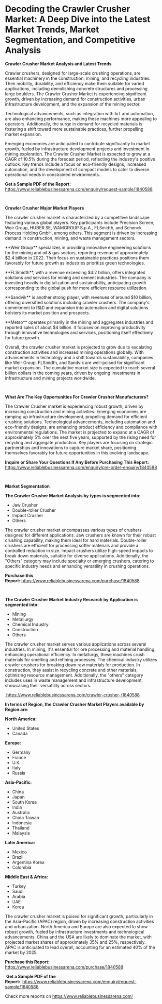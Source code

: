 <p><h1>Decoding the Crawler Crusher Market: A Deep Dive into the Latest Market Trends, Market Segmentation, and Competitive Analysis</h1></p><p><strong>Crawler Crusher Market Analysis and Latest Trends</strong></p>
<p><p>Crawler crushers, designed for large-scale crushing operations, are essential machinery in the construction, mining, and recycling industries. Their mobility, durability, and efficiency make them suitable for varied applications, including demolishing concrete structures and processing large boulders. The Crawler Crusher Market is experiencing significant growth, driven by increasing demand for construction activities, urban infrastructure development, and the expansion of the mining sector. </p><p>Technological advancements, such as integration with IoT and automation, are also enhancing performance, making these machines more appealing to operators. Additionally, the surge in demand for recycled materials is fostering a shift toward more sustainable practices, further propelling market expansion. </p><p>Emerging economies are anticipated to contribute significantly to market growth, fueled by infrastructure development projects and investment in mining exploration. The Crawler Crusher Market is expected to grow at a CAGR of 10.5% during the forecast period, reflecting the industry's positive outlook. Key trends include a focus on eco-friendly designs, increased automation, and the development of compact models to cater to diverse operational needs in constrained environments.</p></p>
<p><strong>Get a Sample PDF of the Report:&nbsp;</strong> <a href="https://www.reliablebusinessarena.com/enquiry/request-sample/1840588?utm_campaign=3218&utm_medium=2&utm_source=Github&utm_content=ia&utm_term=11042025&utm_id=crawler-crusher">https://www.reliablebusinessarena.com/enquiry/request-sample/1840588</a></p>
<p>&nbsp;</p>
<p><strong>Crawler Crusher Major Market Players</strong></p>
<p><p>The crawler crusher market is characterized by a competitive landscape featuring various global players. Key participants include Precision Screen, Weir Group, HUBER SE, WAMGROUP S.p.A., FLSmidth, and Schenck Process Holding GmbH, among others. This segment is driven by increasing demand in construction, mining, and waste management sectors.</p><p>**Weir Group** specializes in providing innovative engineering solutions for the mining and oil & gas sectors, reporting revenue of approximately $2.4 billion in 2022. Their focus on sustainable practices positions them favorably for future growth as industries prioritize green technologies.</p><p>**FLSmidth**, with a revenue exceeding $4.2 billion, offers integrated solutions and services for mining and cement industries. The company is investing heavily in digitalization and sustainability, anticipating growth corresponding to the global push for more efficient resource utilization.</p><p>**Sandvik** is another strong player, with revenues of around $10 billion, offering diversified solutions including crawler crushers. The company's commitment to R&D and expansion into automation and digital solutions bolsters its market position and prospects.</p><p>**Metso** operates primarily in the mining and aggregates industries and reported sales of about $4 billion. It focuses on improving productivity through innovative technologies and services, positioning itself effectively for future growth.</p><p>Overall, the crawler crusher market is projected to grow due to escalating construction activities and increased mining operations globally. With advancements in technology and a shift towards sustainability, companies like Weir Group, FLSmidth, and Sandvik are well-poised for significant market expansion. The cumulative market size is expected to reach several billion dollars in the coming years, driven by ongoing investments in infrastructure and mining projects worldwide.</p></p>
<p>&nbsp;</p>
<p><strong>What Are The Key Opportunities For Crawler Crusher Manufacturers?</strong></p>
<p><p>The Crawler Crusher market is experiencing robust growth, driven by increasing construction and mining activities. Emerging economies are ramping up infrastructure development, propelling demand for efficient crushing solutions. Technological advancements, including automation and eco-friendly designs, are enhancing product efficiency and compliance with environmental regulations. The market is projected to expand at a CAGR of approximately 5% over the next five years, supported by the rising need for recycling and aggregate production. Key players are focusing on strategic partnerships and innovations to capture market share, positioning themselves favorably for future opportunities in this evolving landscape.</p></p>
<p><strong>Inquire or Share Your Questions If Any Before Purchasing This Report:</strong> <a href="https://www.reliablebusinessarena.com/enquiry/pre-order-enquiry/1840588?utm_campaign=3218&utm_medium=2&utm_source=Github&utm_content=ia&utm_term=11042025&utm_id=crawler-crusher">https://www.reliablebusinessarena.com/enquiry/pre-order-enquiry/1840588</a></p>
<p>&nbsp;</p>
<p><strong>Market Segmentation</strong></p>
<p><strong>The Crawler Crusher Market Analysis by types is segmented into:</strong></p>
<p><ul><li>Jaw Crusher</li><li>Double-roller Crusher</li><li>Impact Crusher</li><li>Others</li></ul></p>
<p><p>The crawler crusher market encompasses various types of crushers designed for different applications. Jaw crushers are known for their robust crushing capability, making them ideal for hard materials. Double-roller crushers are efficient for processing softer materials and provide a controlled reduction in size. Impact crushers utilize high-speed impacts to break down materials, suitable for diverse applications. Additionally, the "Others" category may include specialty or emerging crushers, catering to specific industry needs and enhancing versatility in crushing operations.</p></p>
<p><strong>Purchase this Report:&nbsp;</strong><a href="https://www.reliablebusinessarena.com/purchase/1840588?utm_campaign=3218&utm_medium=2&utm_source=Github&utm_content=ia&utm_term=11042025&utm_id=crawler-crusher">https://www.reliablebusinessarena.com/purchase/1840588</a></p>
<p>&nbsp;</p>
<p><strong>The Crawler Crusher Market Industry Research by Application is segmented into:</strong></p>
<p><ul><li>Mining</li><li>Metallurgy</li><li>Chemical Industry</li><li>Construction</li><li>Others</li></ul></p>
<p><p>The crawler crusher market serves various applications across several industries. In mining, it's essential for ore processing and material handling, enhancing operational efficiency. In metallurgy, these machines crush materials for smelting and refining processes. The chemical industry utilizes crawler crushers for breaking down raw materials for production. In construction, they assist in recycling concrete and other materials, optimizing resource management. Additionally, the "others" category includes uses in waste management and infrastructure development, showcasing their versatility across sectors.</p></p>
<p><a href="https://www.reliablebusinessarena.com/crawler-crusher-r1840588?utm_campaign=3218&utm_medium=2&utm_source=Github&utm_content=ia&utm_term=11042025&utm_id=crawler-crusher">&nbsp;https://www.reliablebusinessarena.com/crawler-crusher-r1840588</a></p>
<p><strong>In terms of Region, the Crawler Crusher Market Players available by Region are:</strong></p>
<p>
    <p> <strong> North America: </strong>
        <ul>
            <li>United States</li>
            <li>Canada</li>
        </ul>
        </p> 
    <p> <strong> Europe: </strong>
        <ul>
            <li>Germany</li>
            <li>France</li>
            <li>U.K.</li>
            <li>Italy</li>
            <li>Russia</li>
        </ul>
        </p> 
    <p> <strong> Asia-Pacific: </strong>
        <ul>
            <li>China</li>
            <li>Japan</li>
            <li>South Korea</li>
            <li>India</li>
            <li>Australia</li>
            <li>China Taiwan</li>
            <li>Indonesia</li>
            <li>Thailand</li>
            <li>Malaysia</li>
        </ul>
        </p> 
    <p> <strong> Latin America: </strong>
        <ul>
            <li>Mexico</li>
            <li>Brazil</li>
            <li>Argentina Korea</li>
            <li>Colombia</li>
        </ul>
        </p> 
    <p> <strong> Middle East & Africa: </strong>
        <ul>
            <li>Turkey</li>
            <li>Saudi</li>
            <li>Arabia</li>
            <li>UAE</li>
            <li>Korea</li>
        </ul>
    </p>
    </p>
<p><p>The crawler crusher market is poised for significant growth, particularly in the Asia-Pacific (APAC) region, driven by increasing construction activities and urbanization. North America and Europe are also expected to show robust growth, fueled by infrastructure investments and technological advancements. China and the USA are likely to dominate the market, with projected market shares of approximately 35% and 25%, respectively. APAC is anticipated to lead overall, accounting for an estimated 40% of the market by 2025.</p></p>
<p><strong>Purchase this Report: </strong><a href="https://www.reliablebusinessarena.com/purchase/1840588?utm_campaign=3218&utm_medium=2&utm_source=Github&utm_content=ia&utm_term=11042025&utm_id=crawler-crusher">https://www.reliablebusinessarena.com/purchase/1840588</a></p>
<p>&nbsp;<strong>Get a Sample PDF of the Report:&nbsp;&nbsp;</strong><a href="https://www.reliablebusinessarena.com/enquiry/request-sample/1840588?utm_campaign=3218&utm_medium=2&utm_source=Github&utm_content=ia&utm_term=11042025&utm_id=crawler-crusher">https://www.reliablebusinessarena.com/enquiry/request-sample/1840588</a></p>
<p><strong></strong></p>
<p>Check more reports on <a href="https://www.reliablebusinessarena.com/?utm_campaign=3218&utm_medium=2&utm_source=Github&utm_content=ia&utm_term=11042025&utm_id=crawler-crusher">https://www.reliablebusinessarena.com/</a></p>